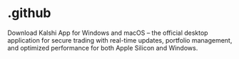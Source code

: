 # .github
Download Kalshi App for Windows and macOS – the official desktop application for secure trading with real-time updates, portfolio management, and optimized performance for both Apple Silicon and Windows.
